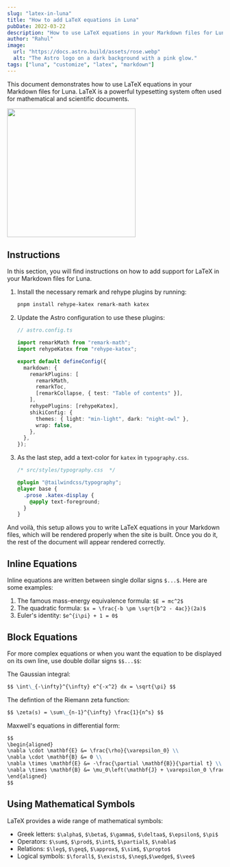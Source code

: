```yaml
---
slug: "latex-in-luna"
title: "How to add LaTeX equations in Luna"
pubDate: 2022-03-22
description: "How to use LaTeX equations in your Markdown files for Luna."
author: "Rahul"
image:
  url: "https://docs.astro.build/assets/rose.webp"
  alt: "The Astro logo on a dark background with a pink glow."
tags: ["luna", "customize", "latex", "markdown"]
---
```


This document demonstrates how to use LaTeX equations in your Markdown files for Luna. LaTeX is a powerful typesetting system often used for mathematical and scientific documents.

<img src="https://images.pexels.com/photos/22690748/pexels-photo-22690748/free-photo-of-close-up-of-complicated-equations-written-on-a-blackboard.jpeg?auto=compress&cs=tinysrgb&w=1260&h=750&dpr=2" width="300">

## Instructions

In this section, you will find instructions on how to add support for LaTeX in your Markdown files for Luna.

1. Install the necessary remark and rehype plugins by running:
   ```bash
   pnpm install rehype-katex remark-math katex
   ```
2. Update the Astro configuration to use these plugins:

   ```typescript
   // astro.config.ts

   import remarkMath from "remark-math";
   import rehypeKatex from "rehype-katex";

   export default defineConfig({
     markdown: {
       remarkPlugins: [
         remarkMath,
         remarkToc,
         [remarkCollapse, { test: "Table of contents" }],
       ],
       rehypePlugins: [rehypeKatex],
       shikiConfig: {
         themes: { light: "min-light", dark: "night-owl" },
         wrap: false,
       },
     },
   });
   ```

3. As the last step, add a text-color for `katex` in `typography.css`.

   ```css
   /* src/styles/typography.css  */

   @plugin "@tailwindcss/typography";
   @layer base {
     .prose .katex-display {
       @apply text-foreground;
     }
   }
   ```

And voilà, this setup allows you to write LaTeX equations in your Markdown files, which will be rendered properly when the site is built. Once you do it, the rest of the document will appear rendered correctly.

## Inline Equations

Inline equations are written between single dollar signs `$...$`. Here are some examples:

1. The famous mass-energy equivalence formula: `$E = mc^2$`
2. The quadratic formula: `$x = \frac{-b \pm \sqrt{b^2 - 4ac}}(2a)$`
3. Euler's identity: `$e^{i\pi} + 1 = 0$`

## Block Equations

For more complex equations or when you want the equation to be displayed on its own line, use double dollar signs `$$...$$`:

The Gaussian integral:

```md
$$ \int\_{-\infty}^{\infty} e^{-x^2} dx = \sqrt{\pi} $$
```

The defintion of the Riemann zeta function:

```md
$$ \zeta(s) = \sum\_{n-1}^{\infty} \frac{1}{n^s} $$
```

Maxwell's equations in differential form:

```md
$$
\begin{aligned}
\nabla \cdot \mathbf{E} &= \frac{\rho}{\varepsilon_0} \\
\nabla \cdot \mathbf{B} &= 0 \\
\nabla \times \mathbf{E} &= -\frac{\partial \mathbf{B}}{\partial t} \\
\nabla \times \mathbf{B} &= \mu_0\left(\mathbf{J} + \varepsilon_0 \frac{\partial \mathbf{E}}{\partial t}\right)
\end{aligned}
$$
```

## Using Mathematical Symbols

LaTeX provides a wide range of mathematical symbols:

- Greek letters: `$\alpha$`, `$\beta$`, `$\gamma$`, `$\deltaa$`, `$\epsilon$`, `$\pi$`
- Operators: `$\sum$`, `$\prod$`, `$\int$`, `$\partial$`, `$\nabla$`
- Relations: `$\leg$`, `$\geq$`, `$\approx$`, `$\sim$`, `$\propto$`
- Logical symbols: `$\forall$`, `$\exists$`, `$\neg$`,`$\wedge$`, `$\vee$`
